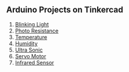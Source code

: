 ## Arduino Projects on Tinkercad

1) [Blinking Light](https://www.tinkercad.com/things/bKZ84qWN9Cy-blinking-led?sharecode=ZUJsPEooV3XXOR4nF4mgnjOJprViAu-REc_iO_JxtwA)
2) [Photo Resistance](https://www.tinkercad.com/things/aYVxqJBSa8Z-photoresistance?sharecode=W4V__hc6c8BQnXIavccrNkz7tC6Rwt4ir1Sagk2cpfc)
3) [Temperature](https://www.tinkercad.com/things/hvtnhsFQ4VS-temperature-?sharecode=GOX2rnKk83RGF6wcR1o5_FjuUlHpwJprT24F6o32UsA)
4) [Humidity](https://www.tinkercad.com/things/7pvUfYSRaGF-humidity-sensor?sharecode=ytYr9Su3FNFbPyGJHvzZVtl0xAjHppSUmJM5PGPXjY4)
5) [Ultra Sonic](https://www.tinkercad.com/things/0MPPrtlW1tw-ultrasonic-sensor?sharecode=ZCDYGVb4r6vy3h9kNR-EEQYBpnQ5LgJDYJ4j_JdPoaU)
6) [Servo Motor](https://www.tinkercad.com/things/fkfFRviaCxl-servo?sharecode=pkuqsLlcSXH0buDg-6mzWQu5eyPSIXKSzjr6G-D8Nno)
7) [Infrared Sensor](https://www.tinkercad.com/things/fWdGYUar4QT-infrarad-sensor?sharecode=zkLpq2xDFZKhp13pYmWMzOPCiA1s55N0IUCNxH9iQRo)
